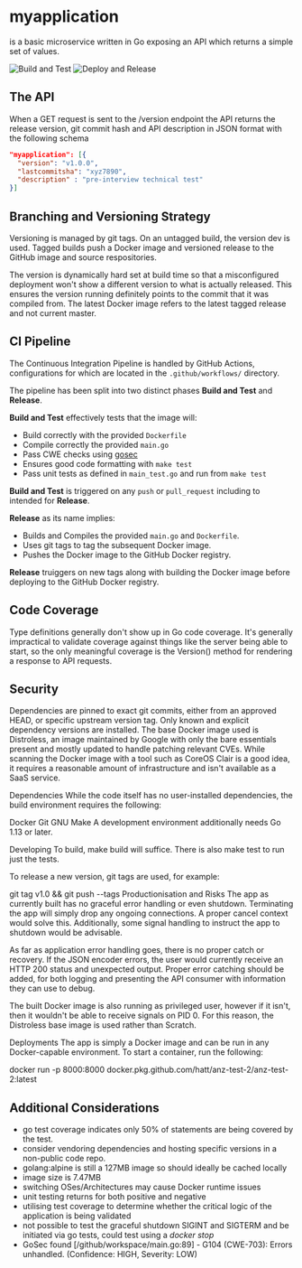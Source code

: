 # myapplication

is a basic microservice written in Go exposing an API which returns a simple set of values.

![Build and Test](https://github.com/bradtho/myapplication/workflows/Build%20and%20Test/badge.svg) ![Deploy and Release](https://github.com/bradtho/myapplication/workflows/Deploy%20and%20Release/badge.svg)

## The API

When a GET request is sent to the /version endpoint the API returns the
release version, git commit hash and API description in JSON format with
the following schema

```json
"myapplication": [{
  "version": "v1.0.0",
  "lastcommitsha": "xyz7890",
  "description" : "pre-interview technical test"
}]
```

## Branching and Versioning Strategy

Versioning is managed by git tags. On an untagged build, the version dev is used. Tagged builds push a Docker image and versioned release to the GitHub image and source respositories.

The version is dynamically hard set at build time so that a misconfigured deployment won't show a different version to what is actually released. This ensures the version running definitely points to the commit that it was compiled from. The latest Docker image refers to the latest tagged release and not current master.

## CI Pipeline

The Continuous Integration Pipeline is handled by GitHub Actions, configurations for which are located in the `.github/workflows/` directory.

The pipeline has been split into two distinct phases **Build and Test** and **Release**.

**Build and Test** effectively tests that the image will:

- Build correctly with the provided `Dockerfile`
- Compile correctly the provided `main.go`
- Pass CWE checks using [gosec](https://github.com/securego/gosec)
- Ensures good code formatting with `make test`
- Pass unit tests as defined in `main_test.go` and run from `make test`

**Build and Test** is triggered on any `push` or `pull_request` including to intended for **Release**.

**Release** as its name implies:

- Builds and Compiles the provided `main.go` and `Dockerfile`.
- Uses git tags to tag the subsequent Docker image.
- Pushes the Docker image to the GitHub Docker registry.

**Release** truiggers on new tags along with building the Docker image before deploying to the GitHub Docker registry.

## Code Coverage
Type definitions generally don't show up in Go code coverage. It's generally impractical to validate coverage against things like the server being able to start, so the only meaningful coverage is the Version() method for rendering a response to API requests.

## Security
Dependencies are pinned to exact git commits, either from an approved HEAD, or specific upstream version tag. Only known and explicit dependency versions are installed. The base Docker image used is Distroless, an image maintained by Google with only the bare essentials present and mostly updated to handle patching relevant CVEs. While scanning the Docker image with a tool such as CoreOS Clair is a good idea, it requires a reasonable amount of infrastructure and isn't available as a SaaS service.

Dependencies
While the code itself has no user-installed dependencies, the build environment requires the following:

Docker
Git
GNU Make
A development environment additionally needs Go 1.13 or later.

Developing
To build, make build will suffice. There is also make test to run just the tests.

To release a new version, git tags are used, for example:

git tag v1.0 && git push --tags
Productionisation and Risks
The app as currently built has no graceful error handling or even shutdown. Terminating the app will simply drop any ongoing connections. A proper cancel context would solve this. Additionally, some signal handling to instruct the app to shutdown would be advisable.

As far as application error handling goes, there is no proper catch or recovery. If the JSON encoder errors, the user would currently receive an HTTP 200 status and unexpected output. Proper error catching should be added, for both logging and presenting the API consumer with information they can use to debug.

The built Docker image is also running as privileged user, however if it isn't, then it wouldn't be able to receive signals on PID 0. For this reason, the Distroless base image is used rather than Scratch.

Deployments
The app is simply a Docker image and can be run in any Docker-capable environment. To start a container, run the following:

docker run -p 8000:8000 docker.pkg.github.com/hatt/anz-test-2/anz-test-2:latest

## Additional Considerations

- go test coverage indicates only 50% of statements are being covered by the test.
- consider vendoring dependencies and hosting specific versions in a non-public code repo.
- golang:alpine is still a 127MB image so should ideally be cached locally
- image size is 7.47MB
- switching OSes/Architectures may cause Docker runtime issues
- unit testing returns for both positive and negative
- utilising test coverage to determine whether the critical logic of the application is being validated
- not possible to test the graceful shutdown SIGINT and SIGTERM and be initiated via go tests, could test using a *docker stop*
- GoSec found [/github/workspace/main.go:89] - G104 (CWE-703): Errors unhandled. (Confidence: HIGH, Severity: LOW)
